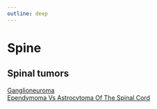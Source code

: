 ```yaml
---
outline: deep
---
```


# Spine

## Spinal tumors

[Ganglioneuroma](https://radiopaedia.org/articles/ganglioneuroma)  
[Ependymoma Vs Astrocytoma Of The Spinal Cord](https://radiopaedia.org/articles/ependymoma-vs-astrocytoma-of-the-spinal-cord-2)  